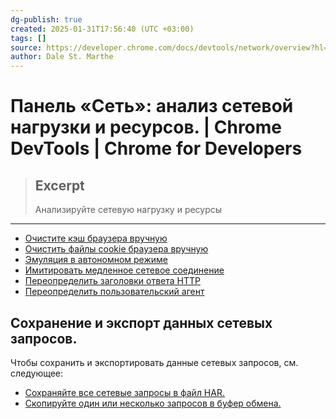 ```yaml
---
dg-publish: true
created: 2025-01-31T17:56:40 (UTC +03:00)
tags: []
source: https://developer.chrome.com/docs/devtools/network/overview?hl=ru
author: Dale St. Marthe
---
```


# Панель «Сеть»: анализ сетевой нагрузки и ресурсов.  |  Chrome DevTools  |  Chrome for Developers

> ## Excerpt
> Анализируйте сетевую нагрузку и ресурсы

---

-   [Очистите кэш браузера вручную](https://developer.chrome.com/docs/devtools/network/reference?hl=ru#clear-cache)
-   [Очистить файлы cookie браузера вручную](https://developer.chrome.com/docs/devtools/network/reference?hl=ru#clear-cookies)
-   [Эмуляция в автономном режиме](https://developer.chrome.com/docs/devtools/network/reference?hl=ru#offline)
-   [Имитировать медленное сетевое соединение](https://developer.chrome.com/docs/devtools/network/reference?hl=ru#throttling)
-   [Переопределить заголовки ответа HTTP](https://developer.chrome.com/docs/devtools/network/reference?hl=ru#override-headers)
-   [Переопределить пользовательский агент](https://developer.chrome.com/docs/devtools/network/reference?hl=ru#user-agent)

## Сохранение и экспорт данных сетевых запросов.

Чтобы сохранить и экспортировать данные сетевых запросов, см. следующее:

-   [Сохраняйте все сетевые запросы в файл HAR.](https://developer.chrome.com/docs/devtools/network/reference?hl=ru#save-as-har)
-   [Скопируйте один или несколько запросов в буфер обмена.](https://developer.chrome.com/docs/devtools/network/reference?hl=ru#copy) 
